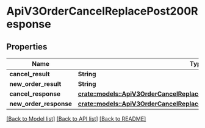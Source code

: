 # ApiV3OrderCancelReplacePost200Response

## Properties

Name | Type | Description | Notes
------------ | ------------- | ------------- | -------------
**cancel_result** | **String** |  | 
**new_order_result** | **String** |  | 
**cancel_response** | [**crate::models::ApiV3OrderCancelReplacePost200ResponseCancelResponse**](_api_v3_order_cancelReplace_post_200_response_cancelResponse.md) |  | 
**new_order_response** | [**crate::models::ApiV3OrderCancelReplacePost200ResponseNewOrderResponse**](_api_v3_order_cancelReplace_post_200_response_newOrderResponse.md) |  | 

[[Back to Model list]](../README.md#documentation-for-models) [[Back to API list]](../README.md#documentation-for-api-endpoints) [[Back to README]](../README.md)


